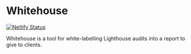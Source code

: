 # Whitehouse

[![Netlify Status](https://api.netlify.com/api/v1/badges/1cd6a138-b783-40b4-9ead-1042bd58d97b/deploy-status)](https://app.netlify.com/sites/whitehouse-reports/deploys)

Whitehouse is a tool for white-labelling Lighthouse audits into a report to give to clients.
